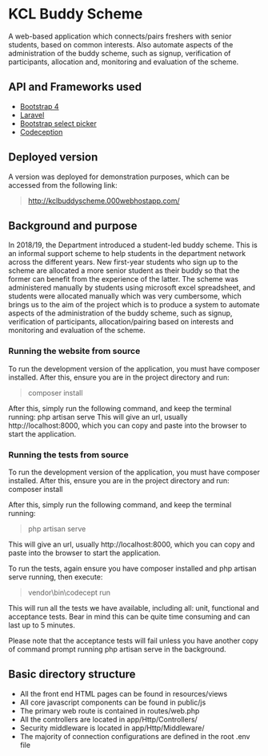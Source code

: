 # KCL Buddy Scheme

A web-based application which connects/pairs freshers with senior students, based on common interests. Also automate aspects of the administration of the buddy scheme, such as signup, verification of participants, allocation and, monitoring and evaluation of the scheme.

## API and Frameworks used
* [Bootstrap 4](https://getbootstrap.com)
* [Laravel](https://laravel.com)
* [Bootstrap select picker](https://developer.snapappointments.com/bootstrap-select/)
* [Codeception](https://codeception.com)

## Deployed version

A version was deployed for demonstration purposes, which can be accessed from the following link:

> http://kclbuddyscheme.000webhostapp.com/

## Background and purpose

In 2018/19, the Department introduced a student-led buddy scheme. This is an informal support scheme to help students in the department network across the different years. New first-year students who sign up to the scheme are allocated a more senior student as their buddy so that the former can benefit from the experience of the latter. The scheme was administered manually by students using microsoft excel spreadsheet, and students were allocated manually which was very cumbersome, which brings us to the aim of the project which is to produce a system to automate aspects of the administration of the buddy scheme, such as signup, verification of participants, allocation/pairing based on interests and monitoring and evaluation of the scheme.

### Running the website from source
To run the development version of the application, you must have composer installed. After this, ensure you are in the project directory and run:

> composer install

After this, simply run the following command, and keep the terminal running: php artisan serve
This will give an url, usually http://localhost:8000, which you can copy and paste into the browser to start the application.



### Running the tests from source
To run the development version of the application, you must have composer installed. After this, ensure you are in the project directory and run: composer install
 
After this, simply run the following command, and keep the terminal running:
> php artisan serve
 
This will give an url, usually http://localhost:8000, which you can copy and paste into the browser to start the application.
 
To run the tests, again ensure you have composer installed and php artisan serve running, then execute:
 
> vendor\bin\codecept run
 
This will run all the tests we have available, including all: unit, functional and acceptance tests. Bear in mind this can be quite time consuming and can last up to 5 minutes.

Please note that the acceptance tests will fail unless you have another copy of command prompt running php artisan serve in the background.

## Basic directory structure
* All the front end HTML pages can be found in resources/views
* All core javascript components can be found in public/js
* The primary web route is contained in routes/web.php
* All the controllers are located in app/Http/Controllers/
* Security middleware is located in app/Http/Middleware/
* The majority of connection configurations are defined in the root .env file


